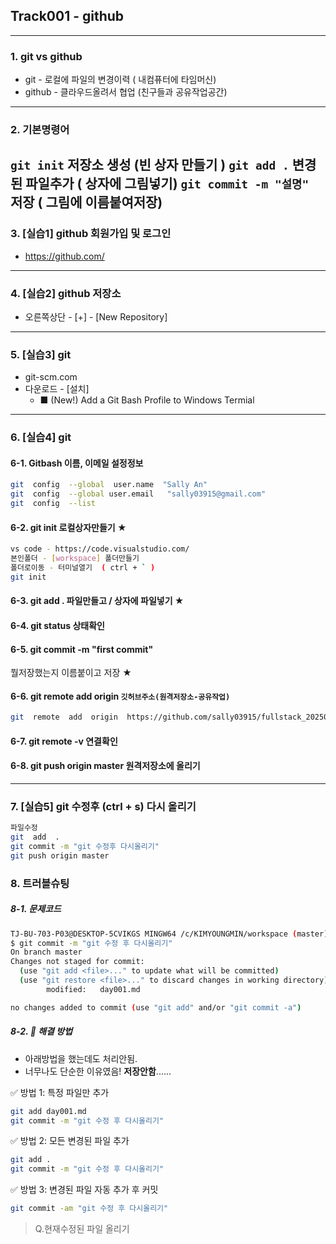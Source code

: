 ## Track001 -  github
---
### 1. git  vs  github
- git - 로컬에 파일의 변경이력 ( 내컴퓨터에 타임머신)
- github - 클라우드올려서 협업 (친구들과 공유작업공간)

---
### 2. 기본명령어
   `git init`  저장소 생성   (빈 상자 만들기 )
   `git add .`  변경된 파일추가 ( 상자에 그림넣기)
   `git commit -m "설명" `  저장 ( 그림에 이름붙여저장)
---
### 3. [실습1] github 회원가입 및 로그인
 -  https://github.com/

---
### 4. [실습2] github 저장소
-  오른쪽상단 - [+] - [New Repository]

---
### 5. [실습3] git
- git-scm.com
- 다운로드 - [설치] 
   - ■ (New!) Add a Git Bash Profile to Windows Termial

---
### 6. [실습4] git 
#### 6-1.  Gitbash   이름, 이메일 설정정보 
```bash
git  config  --global  user.name  "Sally An"
git  config  --global user.email   "sally03915@gmail.com"
git  config  --list
```
#### 6-2.  git init    로컬상자만들기 ★
```bash
vs code - https://code.visualstudio.com/
본인폴더 - [workspace] 폴더만들기
폴더로이동 - 터미널열기  ( ctrl + ` )
git init 
```
#### 6-3.  git add .  파일만들고 / 상자에 파일넣기  ★
#### 6-4.  git status  상태확인
#### 6-5.  git commit  -m "first commit"  
   뭘저장했는지 이름붙이고 저장  ★
#### 6-6.  git  remote  add  origin   `깃허브주소(원격저장소-공유작업)`
```bash
git  remote  add  origin  https://github.com/sally03915/fullstack_20250825.git
```
#### 6-7.  git  remote  -v  연결확인
#### 6-8.  git  push origin master   원격저장소에 올리기

---
###  7. [실습5] git 수정후 (ctrl + s) 다시 올리기
```bash
파일수정
git  add  .
git commit -m "git 수정후 다시올리기"
git push origin master
```
### 8. 트러블슈팅
##### 8-1. 문제코드
```bash
TJ-BU-703-P03@DESKTOP-5CVIKGS MINGW64 /c/KIMYOUNGMIN/workspace (master)
$ git commit -m "git 수정 후 다시올리기"
On branch master
Changes not staged for commit:
  (use "git add <file>..." to update what will be committed)
  (use "git restore <file>..." to discard changes in working directory)       
        modified:   day001.md

no changes added to commit (use "git add" and/or "git commit -a")
```
##### 8-2. 🔧 해결 방법
- 아래방법을 했는데도 처리안됨.
- 너무나도 단순한 이유였음!  **저장안함**......

✅ 방법 1: 특정 파일만 추가
```bash
git add day001.md
git commit -m "git 수정 후 다시올리기"
```

✅ 방법 2: 모든 변경된 파일 추가
```bash
git add .
git commit -m "git 수정 후 다시올리기"
```

✅ 방법 3: 변경된 파일 자동 추가 후 커밋
```bash
git commit -am "git 수정 후 다시올리기"
```
> Q.현재수정된 파일 올리기



